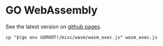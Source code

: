 # GO WebAssembly

See the latest version on [github pages](https://heggig.github.io/wasm-projektarbeit/).

```shell
cp "$(go env GOROOT)/misc/wasm/wasm_exec.js" wasm_exec.js
```
